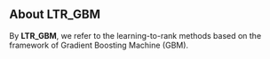 
## About LTR_GBM
By **LTR_GBM**, we refer to the learning-to-rank methods based on the framework of Gradient Boosting Machine (GBM).
